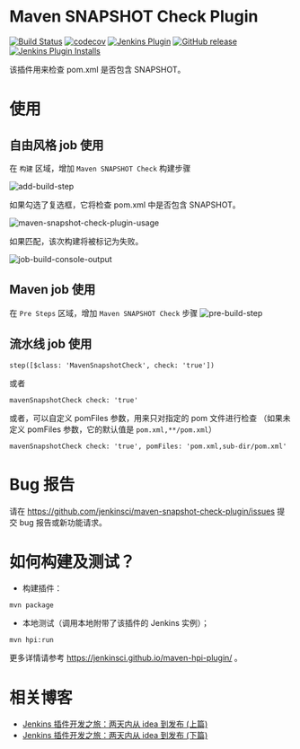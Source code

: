 # Maven SNAPSHOT Check Plugin

[![Build Status](https://ci.jenkins.io/buildStatus/icon?job=Plugins%2Fmaven-snapshot-check-plugin%2Fmaster)](https://ci.jenkins.io/job/Plugins/job/maven-snapshot-check-plugin/job/master/)
[![codecov](https://codecov.io/gh/jenkinsci/maven-snapshot-check-plugin/branch/master/graph/badge.svg?token=f6Wnfxauy7)](https://codecov.io/gh/jenkinsci/maven-snapshot-check-plugin)
[![Jenkins Plugin](https://img.shields.io/jenkins/plugin/v/maven-snapshot-check.svg)](https://plugins.jenkins.io/maven-snapshot-check)
[![GitHub release](https://img.shields.io/github/release/jenkinsci/maven-snapshot-check-plugin.svg?label=changelog)](https://github.com/jenkinsci/maven-snapshot-check-plugin/releases/latest)
[![Jenkins Plugin Installs](https://img.shields.io/jenkins/plugin/i/maven-snapshot-check.svg?color=blue)](https://plugins.jenkins.io/maven-snapshot-check)

该插件用来检查 pom.xml 是否包含 SNAPSHOT。


# 使用

## 自由风格 job 使用

在 `构建` 区域，增加 `Maven SNAPSHOT Check` 构建步骤

![add-build-step](images/add-build-step.png)

如果勾选了复选框，它将检查 pom.xml 中是否包含 SNAPSHOT。

![maven-snapshot-check-plugin-usage](images/maven-snapshot-check-plugin-usage.png)

如果匹配，该次构建将被标记为失败。

![job-build-console-output](images/job-build-console-output.png)

## Maven job 使用

在 `Pre Steps` 区域，增加 `Maven SNAPSHOT Check` 步骤
![pre-build-step](images/pre-build-step.png)

## 流水线 job 使用
```
step([$class: 'MavenSnapshotCheck', check: 'true'])
```
或者
```
mavenSnapshotCheck check: 'true'
```
或者，可以自定义 pomFiles 参数，用来只对指定的 pom 文件进行检查
（如果未定义 pomFiles 参数，它的默认值是 `pom.xml,**/pom.xml`）
```
mavenSnapshotCheck check: 'true', pomFiles: 'pom.xml,sub-dir/pom.xml'
```

# Bug 报告
请在 https://github.com/jenkinsci/maven-snapshot-check-plugin/issues 提交 bug 报告或新功能请求。

# 如何构建及测试？
* 构建插件：

`mvn package`

* 本地测试（调用本地附带了该插件的 Jenkins 实例）；

`mvn hpi:run`

更多详情请参考 https://jenkinsci.github.io/maven-hpi-plugin/ 。

# 相关博客
- [Jenkins 插件开发之旅：两天内从 idea 到发布 (上篇)](https://xie.infoq.cn/article/c398bb482db91bada8e40b5c8)
- [Jenkins 插件开发之旅：两天内从 idea 到发布 (下篇)](https://xie.infoq.cn/article/d394779a53d5cbd5fcfb97860)

